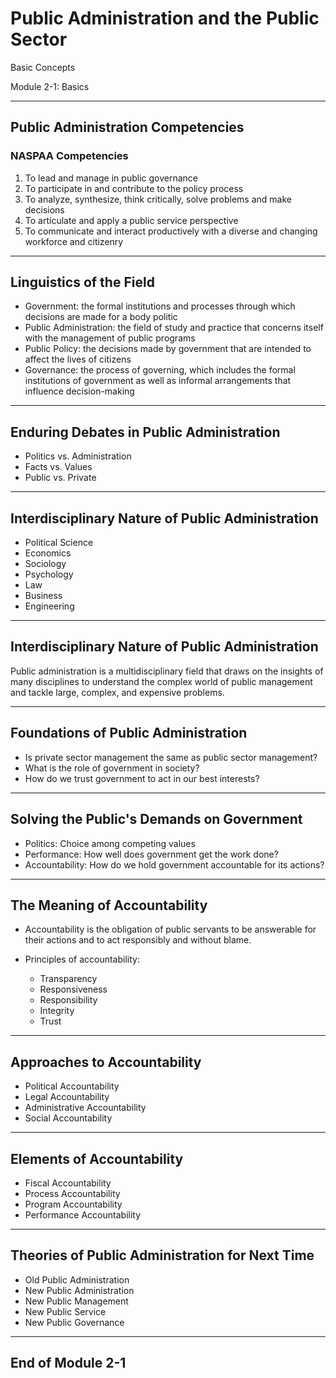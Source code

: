 # Public Administration and the Public Sector

Basic Concepts

Module 2-1: Basics

---

## Public Administration Competencies
### NASPAA Competencies

1. To lead and manage in public governance
2. To participate in and contribute to the policy process
3. To analyze, synthesize, think critically, solve problems and make decisions
4. To articulate and apply a public service perspective
5. To communicate and interact productively with a diverse and changing workforce and citizenry

---

## Linguistics of the Field

- Government: the formal institutions and processes through which decisions are made for a body politic
- Public Administration: the field of study and practice that concerns itself with the management of public programs
- Public Policy: the decisions made by government that are intended to affect the lives of citizens
- Governance: the process of governing, which includes the formal institutions of government as well as informal arrangements that influence decision-making

---

## Enduring Debates in Public Administration

- Politics vs. Administration
- Facts vs. Values
- Public vs. Private

---

## Interdisciplinary Nature of Public Administration

- Political Science
- Economics
- Sociology
- Psychology
- Law
- Business
- Engineering

---

## Interdisciplinary Nature of Public Administration

Public administration is a multidisciplinary field that draws on the insights of many disciplines to understand the complex world of public management and tackle large, complex, and expensive problems.

---

## Foundations of Public Administration

- Is private sector management the same as public sector management?
- What is the role of government in society?
- How do we trust government to act in our best interests?


---

## Solving the Public's Demands on Government

- Politics: Choice among competing values
- Performance: How well does government get the work done?
- Accountability: How do we hold government accountable for its actions?

---

## The Meaning of Accountability

- Accountability is the obligation of public servants to be answerable for their actions and to act responsibly and without blame.

- Principles of accountability:
  - Transparency
  - Responsiveness
  - Responsibility
  - Integrity
  - Trust

---

## Approaches to Accountability

- Political Accountability
- Legal Accountability
- Administrative Accountability
- Social Accountability

---

## Elements of Accountability

- Fiscal Accountability
- Process Accountability
- Program Accountability
- Performance Accountability

---

## Theories of Public Administration for Next Time

- Old Public Administration
- New Public Administration
- New Public Management
- New Public Service
- New Public Governance

---

## End of Module 2-1





